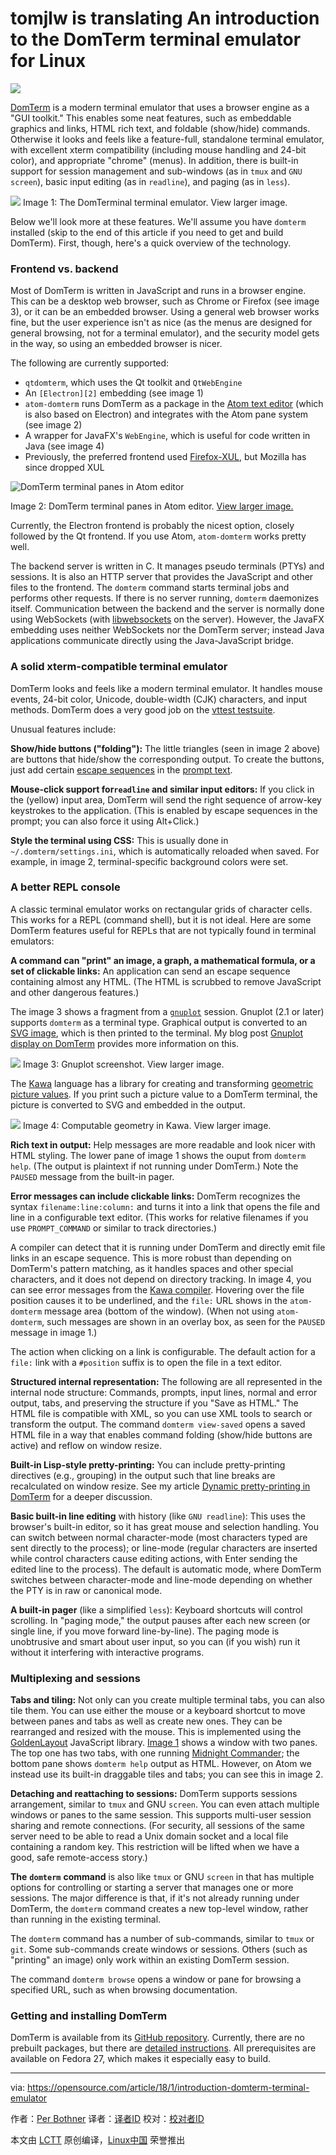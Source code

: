 tomjlw is translating
An introduction to the DomTerm terminal emulator for Linux
======
![](https://opensource.com/sites/default/files/styles/image-full-size/public/lead-images/osdc_terminals.png?itok=CfBqYBah)

[DomTerm][1] is a modern terminal emulator that uses a browser engine as a "GUI toolkit." This enables some neat features, such as embeddable graphics and links, HTML rich text, and foldable (show/hide) commands. Otherwise it looks and feels like a feature-full, standalone terminal emulator, with excellent xterm compatibility (including mouse handling and 24-bit color), and appropriate "chrome" (menus). In addition, there is built-in support for session management and sub-windows (as in `tmux` and `GNU screen`), basic input editing (as in `readline`), and paging (as in `less`).

![](https://opensource.com/sites/default/files/u128651/domterm1.png)
Image 1: The DomTerminal terminal emulator. View larger image.

Below we'll look more at these features. We'll assume you have `domterm` installed (skip to the end of this article if you need to get and build DomTerm). First, though, here's a quick overview of the technology.

### Frontend vs. backend

Most of DomTerm is written in JavaScript and runs in a browser engine. This can be a desktop web browser, such as Chrome or Firefox (see image 3), or it can be an embedded browser. Using a general web browser works fine, but the user experience isn't as nice (as the menus are designed for general browsing, not for a terminal emulator), and the security model gets in the way, so using an embedded browser is nicer.

The following are currently supported:

  * `qtdomterm`, which uses the Qt toolkit and `QtWebEngine`
  * An `[Electron][2]` embedding (see image 1)
  * `atom-domterm` runs DomTerm as a package in the [Atom text editor][3] (which is also based on Electron) and integrates with the Atom pane system (see image 2)
  * A wrapper for JavaFX's `WebEngine`, which is useful for code written in Java (see image 4)
  * Previously, the preferred frontend used [Firefox-XUL][4], but Mozilla has since dropped XUL



![DomTerm terminal panes in Atom editor][6]

Image 2: DomTerm terminal panes in Atom editor. [View larger image.][7]

Currently, the Electron frontend is probably the nicest option, closely followed by the Qt frontend. If you use Atom, `atom-domterm` works pretty well.

The backend server is written in C. It manages pseudo terminals (PTYs) and sessions. It is also an HTTP server that provides the JavaScript and other files to the frontend. The `domterm` command starts terminal jobs and performs other requests. If there is no server running, `domterm` daemonizes itself. Communication between the backend and the server is normally done using WebSockets (with [libwebsockets][8] on the server). However, the JavaFX embedding uses neither WebSockets nor the DomTerm server; instead Java applications communicate directly using the Java-JavaScript bridge.

### A solid xterm-compatible terminal emulator

DomTerm looks and feels like a modern terminal emulator. It handles mouse events, 24-bit color, Unicode, double-width (CJK) characters, and input methods. DomTerm does a very good job on the [vttest testsuite][9].

Unusual features include:

**Show/hide buttons ("folding"):** The little triangles (seen in image 2 above) are buttons that hide/show the corresponding output. To create the buttons, just add certain [escape sequences][10] in the [prompt text][11].

**Mouse-click support for`readline` and similar input editors:** If you click in the (yellow) input area, DomTerm will send the right sequence of arrow-key keystrokes to the application. (This is enabled by escape sequences in the prompt; you can also force it using Alt+Click.)

**Style the terminal using CSS:** This is usually done in `~/.domterm/settings.ini`, which is automatically reloaded when saved. For example, in image 2, terminal-specific background colors were set.

### A better REPL console

A classic terminal emulator works on rectangular grids of character cells. This works for a REPL (command shell), but it is not ideal. Here are some DomTerm features useful for REPLs that are not typically found in terminal emulators:

**A command can "print" an image, a graph, a mathematical formula, or a set of clickable links:** An application can send an escape sequence containing almost any HTML. (The HTML is scrubbed to remove JavaScript and other dangerous features.)

The image 3 shows a fragment from a [`gnuplot`][12] session. Gnuplot (2.1 or later) supports `domterm` as a terminal type. Graphical output is converted to an [SVG image][13], which is then printed to the terminal. My blog post [Gnuplot display on DomTerm][14] provides more information on this.

![](https://opensource.com/sites/default/files/dt-gnuplot.png)
Image 3: Gnuplot screenshot. View larger image.

The [Kawa][15] language has a library for creating and transforming [geometric picture values][16]. If you print such a picture value to a DomTerm terminal, the picture is converted to SVG and embedded in the output.

![](https://opensource.com/sites/default/files/dt-kawa1.png)
Image 4: Computable geometry in Kawa. View larger image.

**Rich text in output:** Help messages are more readable and look nicer with HTML styling. The lower pane of image 1 shows the ouput from `domterm help`. (The output is plaintext if not running under DomTerm.) Note the `PAUSED` message from the built-in pager.

**Error messages can include clickable links:** DomTerm recognizes the syntax `filename:line:column:` and turns it into a link that opens the file and line in a configurable text editor. (This works for relative filenames if you use `PROMPT_COMMAND` or similar to track directories.)

A compiler can detect that it is running under DomTerm and directly emit file links in an escape sequence. This is more robust than depending on DomTerm's pattern matching, as it handles spaces and other special characters, and it does not depend on directory tracking. In image 4, you can see error messages from the [Kawa compiler][15]. Hovering over the file position causes it to be underlined, and the `file:` URL shows in the `atom-domterm` message area (bottom of the window). (When not using `atom-domterm`, such messages are shown in an overlay box, as seen for the `PAUSED` message in image 1.)

The action when clicking on a link is configurable. The default action for a `file:` link with a `#position` suffix is to open the file in a text editor.

**Structured internal representation:** The following are all represented in the internal node structure: Commands, prompts, input lines, normal and error output, tabs, and preserving the structure if you "Save as HTML." The HTML file is compatible with XML, so you can use XML tools to search or transform the output. The command `domterm view-saved` opens a saved HTML file in a way that enables command folding (show/hide buttons are active) and reflow on window resize.

**Built-in Lisp-style pretty-printing:** You can include pretty-printing directives (e.g., grouping) in the output such that line breaks are recalculated on window resize. See my article [Dynamic pretty-printing in DomTerm][17] for a deeper discussion.

**Basic built-in line editing** with history (like `GNU readline`): This uses the browser's built-in editor, so it has great mouse and selection handling. You can switch between normal character-mode (most characters typed are sent directly to the process); or line-mode (regular characters are inserted while control characters cause editing actions, with Enter sending the edited line to the process). The default is automatic mode, where DomTerm switches between character-mode and line-mode depending on whether the PTY is in raw or canonical mode.

**A built-in pager** (like a simplified `less`): Keyboard shortcuts will control scrolling. In "paging mode," the output pauses after each new screen (or single line, if you move forward line-by-line). The paging mode is unobtrusive and smart about user input, so you can (if you wish) run it without it interfering with interactive programs.

### Multiplexing and sessions

**Tabs and tiling:** Not only can you create multiple terminal tabs, you can also tile them. You can use either the mouse or a keyboard shortcut to move between panes and tabs as well as create new ones. They can be rearranged and resized with the mouse. This is implemented using the [GoldenLayout][18] JavaScript library. [Image 1][19] shows a window with two panes. The top one has two tabs, with one running [Midnight Commander][20]; the bottom pane shows `domterm help` output as HTML. However, on Atom we instead use its built-in draggable tiles and tabs; you can see this in image 2.

**Detaching and reattaching to sessions:** DomTerm supports sessions arrangement, similar to `tmux` and GNU `screen`. You can even attach multiple windows or panes to the same session. This supports multi-user session sharing and remote connections. (For security, all sessions of the same server need to be able to read a Unix domain socket and a local file containing a random key. This restriction will be lifted when we have a good, safe remote-access story.)

**The** **`domterm`** **command** is also like `tmux` or GNU `screen` in that has multiple options for controlling or starting a server that manages one or more sessions. The major difference is that, if it's not already running under DomTerm, the `domterm` command creates a new top-level window, rather than running in the existing terminal.

The `domterm` command has a number of sub-commands, similar to `tmux` or `git`. Some sub-commands create windows or sessions. Others (such as "printing" an image) only work within an existing DomTerm session.

The command `domterm browse` opens a window or pane for browsing a specified URL, such as when browsing documentation.

### Getting and installing DomTerm

DomTerm is available from its [GitHub repository][21]. Currently, there are no prebuilt packages, but there are [detailed instructions][22]. All prerequisites are available on Fedora 27, which makes it especially easy to build.

--------------------------------------------------------------------------------

via: https://opensource.com/article/18/1/introduction-domterm-terminal-emulator

作者：[Per Bothner][a]
译者：[译者ID](https://github.com/译者ID)
校对：[校对者ID](https://github.com/校对者ID)

本文由 [LCTT](https://github.com/LCTT/TranslateProject) 原创编译，[Linux中国](https://linux.cn/) 荣誉推出

[a]:https://opensource.com/users/perbothner
[1]:http://domterm.org/
[2]:https://electronjs.org/
[3]:https://atom.io/
[4]:https://en.wikipedia.org/wiki/XUL
[5]:/file/385346
[6]:https://opensource.com/sites/default/files/images/dt-atom1.png (DomTerm terminal panes in Atom editor)
[7]:https://opensource.com/sites/default/files/images/dt-atom1.png
[8]:https://libwebsockets.org/
[9]:http://invisible-island.net/vttest/
[10]:http://domterm.org/Wire-byte-protocol.html
[11]:http://domterm.org/Shell-prompts.html
[12]:http://www.gnuplot.info/
[13]:https://developer.mozilla.org/en-US/docs/Web/SVG
[14]:http://per.bothner.com/blog/2016/gnuplot-in-domterm/
[15]:https://www.gnu.org/software/kawa/
[16]:https://www.gnu.org/software/kawa/Composable-pictures.html
[17]:http://per.bothner.com/blog/2017/dynamic-prettyprinting/
[18]:https://golden-layout.com/
[19]:https://opensource.com/sites/default/files/u128651/domterm1.png
[20]:https://midnight-commander.org/
[21]:https://github.com/PerBothner/DomTerm
[22]:http://domterm.org/Downloading-and-building.html
